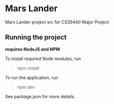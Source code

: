 # Mars Lander

Mars Lander project src for CS39440 Major Project

## Running the project
**requires NodeJS and NPM**

To install required Node modules, run 
> npm install

To run the application, run

> npm dev

See package.json for more details.
